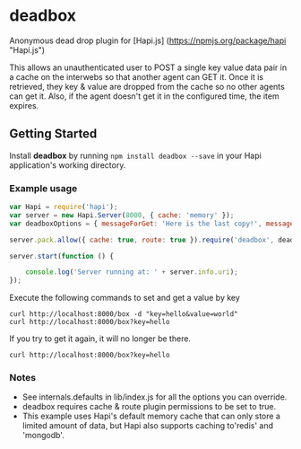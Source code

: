 # deadbox

Anonymous dead drop plugin for [Hapi.js] (https://npmjs.org/package/hapi "Hapi.js")

This allows an unauthenticated user to POST a single key value data pair in a cache on the interwebs so that another agent can GET it.  Once it is retrieved, they key & value are dropped from the cache so no other agents can get it.  Also, if the agent doesn't get it in the configured time, the item expires.

## Getting Started

Install **deadbox** by running `npm install deadbox --save` in your Hapi application's working directory.

### Example usage 

```javascript
var Hapi = require('hapi');
var server = new Hapi.Server(8000, { cache: 'memory' });
var deadboxOptions = { messageForGet: 'Here is the last copy!', messageForGetNotFound: 'You are too late!', ttl: 60000 };

server.pack.allow({ cache: true, route: true }).require('deadbox', deadboxOptions, function (err) { });

server.start(function () {

    console.log('Server running at: ' + server.info.uri);
});
```

Execute the following commands to set and get a value by key

    curl http://localhost:8000/box -d "key=hello&value=world"
    curl http://localhost:8000/box?key=hello

If you try to get it again, it will no longer be there.

    curl http://localhost:8000/box?key=hello


### Notes
* See internals.defaults in lib/index.js for all the options you can override.
* deadbox requires cache & route plugin permissions to be set to true.
* This example uses Hapi's default memory cache that can only store a limited amount of data, but Hapi also supports caching to'redis' and 'mongodb'.
